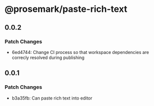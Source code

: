 # @prosemark/paste-rich-text

## 0.0.2

### Patch Changes

- 6ed4744: Change CI process so that workspace dependencies are correcly resolved during publishing

## 0.0.1

### Patch Changes

- b3a35fb: Can paste rich text into editor
